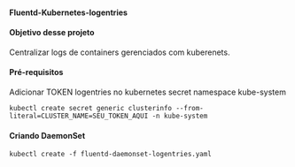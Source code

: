 #### Fluentd-Kubernetes-logentries

#### Objetivo desse projeto
Centralizar logs de containers gerenciados com kuberenets.

#### Pré-requisitos
Adicionar TOKEN logentries no kubernetes secret namespace kube-system

```
kubectl create secret generic clusterinfo --from-literal=CLUSTER_NAME=SEU_TOKEN_AQUI -n kube-system

```

#### Criando DaemonSet

```
kubectl create -f fluentd-daemonset-logentries.yaml
```
